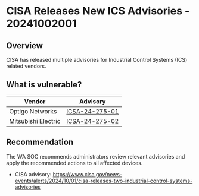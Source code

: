 # CISA Releases New ICS Advisories - 20241002001

## Overview

CISA has released multiple advisories for Industrial Control Systems (ICS) related vendors.

## What is vulnerable?

| Vendor              | Advisory                                                                         |
| ------------------- | -------------------------------------------------------------------------------- |
| Optigo Networks     | [ICSA-24-275-01](https://www.cisa.gov/news-events/ics-advisories/icsa-24-275-01) |
| Mitsubishi Electric | [ICSA-24-275-02](https://www.cisa.gov/news-events/ics-advisories/icsa-24-275-02) |

## Recommendation

The WA SOC recommends administrators review relevant advisories and apply the recommended actions to all affected devices.

- CISA advisory: <https://www.cisa.gov/news-events/alerts/2024/10/01/cisa-releases-two-industrial-control-systems-advisories>
